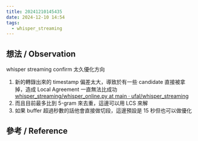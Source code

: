 ```yaml
---
title: 20241210145435
date: 2024-12-10 14:54
tags:
  - whisper_streaming
---
```


## 想法 / Observation
whisper streaming confirm 太久優化方向
1. 新的轉錄出來的 timestamp 偏差太大，導致於有一些 candidate 直接被拿掉，造成 Local Agreement 一直無法比成功[whisper_streaming/whisper_online.py at main · ufal/whisper_streaming](https://github.com/ufal/whisper_streaming/blob/main/whisper_online.py#L265)
2. 而且目前最多比到 5-gram 來去重，這邊可以用 LCS 來解
3. 如果 buffer 超過秒數的話他會直接做切段，這邊預設是 15 秒但也可以做優化

## 參考 / Reference



